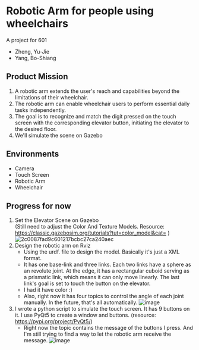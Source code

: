 # Robotic Arm for people using wheelchairs
A project for 601  
* Zheng, Yu-Jie  
* Yang, Bo-Shiang
## Product Mission
1. A robotic arm extends the user's reach and capabilities beyond the limitations of their wheelchair.
2. The robotic arm can enable wheelchair users to perform essential daily tasks independently. 
3. The goal is to recognize and match the digit pressed on the touch screen with the corresponding elevator button, initiating the elevator to the desired floor.
4. We'll simulate the scene on Gazebo
## Environments
* Camera
* Touch Screen
* Robotic Arm
* Wheelchair
## Progress for now
1. Set the Elevator Scene on Gazebo  
   (Still need to adjust the Color And Texture Models.  Resource: https://classic.gazebosim.org/tutorials?tut=color_model&cat= )
![2c0087fad9c601217bcbc27ca240aec](https://github.com/SeanYang111/Robotic_arm/assets/90599095/28740c56-a286-4e96-9d85-9d8aeea5e549)
2. Design the robotic arm on Rviz
   * Using the urdf. file to design the model. Basically it's just a XML format.
   * It has one base-link and three links. Each two links have a sphere as an revolute joint. At the edge, it has a rectangular cuboid serving as a prismatic link, which means it can only move linearly. The last link's goal is set to touch the button on the elevator.
   * I had it have color :)
   * Also, right now it has four topics to control the angle of each joint manually. In the future, that's all automatically.
![image](https://github.com/SeanYang111/Robotic_arm/assets/90599095/c25529b1-0f19-467c-a085-e62156edac5c)
3. I wrote a python script to simulate the touch screen. It has 9 buttons on it. I use PyQt5 to create a window and buttons.
   (resource: https://pypi.org/project/PyQt5/)   
   * Right now the topic contains the message of the buttons I press. And I'm still trying to find a way to let the robotic arm receive the message.
![image](https://github.com/SeanYang111/Robotic_arm/assets/90599095/d38a8fad-9c00-44cf-846e-b4d7952651e9)
